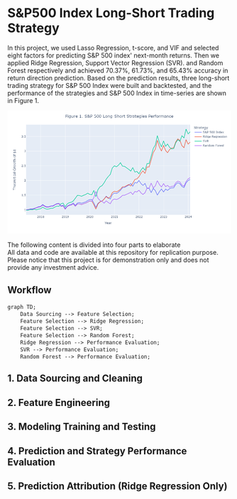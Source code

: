 # S&P500 Index Long-Short Trading Strategy
In this project, we used Lasso Regression, t-score, and VIF and selected eight factors for predicting S&amp;P 500 index' next-month returns. Then we applied Ridge Regression, Support Vector Regression (SVR). and Random Forest respectively and achieved 70.37%, 61.73%, and 65.43% accuracy in return direction prediction. Based on the prediction results, three long-short trading strategy for S&P 500 Index were built and backtested, and the performance of the strategies and S&P 500 Index in time-series are shown in Figure 1.

![alt text](plots/figure1_strategy_performance.png)

The following content is divided into four parts to elaborate <br />
All data and code are available at this repository for replication purpose. <br />
Please notice that this project is for demonstration only and does not provide any investment advice.

## Workflow
```mermaid
graph TD;
    Data Sourcing --> Feature Selection;
    Feature Selection --> Ridge Regression;
    Feature Selection --> SVR;
    Feature Selection --> Random Forest;
    Ridge Regression --> Performance Evaluation;
    SVR --> Performance Evaluation;
    Random Forest --> Performance Evaluation;
```
## 1. Data Sourcing and Cleaning
## 2. Feature Engineering
## 3. Modeling Training and Testing
## 4. Prediction and Strategy Performance Evaluation
## 5. Prediction Attribution (Ridge Regression Only)
